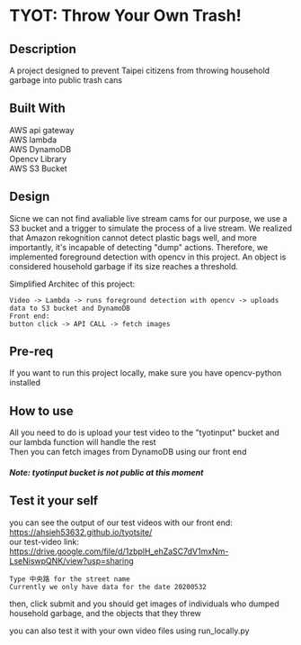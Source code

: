 # TYOT: Throw Your Own Trash!

## Description
A project designed to prevent Taipei citizens from throwing household garbage into public trash cans

## Built With
AWS api gateway <br />
AWS lambda <br />
AWS DynamoDB <br />
Opencv Library <br />
AWS S3 Bucket

## Design
Sicne we can not find avaliable live stream cams  for our purpose, we use a S3 bucket and a trigger to simulate the process of a live stream.
We realized that Amazon rekognition cannot detect plastic bags well, and more importantly, it's incapable of detecting "dump" actions. 
Therefore, we implemented foreground detection with opencv in this project. 
An object is considered household garbage if its size reaches a threshold.

Simplified Architec of this project:
```
Video -> Lambda -> runs foreground detection with opencv -> uploads data to S3 bucket and DynamoDB
Front end:
button click -> API CALL -> fetch images
```

## Pre-req
If you want to run this project locally, make sure you have opencv-python installed

## How to use
All you need to do is upload your test video to the "tyotinput" bucket and our lambda function will handle the rest <br />
Then you can fetch images from DynamoDB using our front end
##### Note: tyotinput bucket is not public at this moment

## Test it your self
you can see the output of our test videos with our front end: https://ahsieh53632.github.io/tyotsite/  <br />
our test-video link: https://drive.google.com/file/d/1zbplH_ehZaSC7dV1mxNm-LseNiswpQNK/view?usp=sharing
```
Type 中央路 for the street name
Currently we only have data for the date 20200532 
``` 
then, click submit and you should get images of individuals who dumped household garbage, and the objects that they threw 

you can also test it with your own video files using run_locally.py

